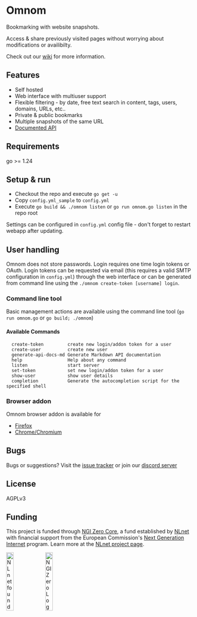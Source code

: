 # Omnom

Bookmarking with website snapshots.


Access & share previously visited pages without worrying about modifications or availibilty.


Check out our [wiki](https://github.com/asciimoo/omnom/wiki) for more information.


## Features

 - Self hosted
 - Web interface with multiuser support
 - Flexible filtering - by date, free text search in content, tags, users, domains, URLs, etc..
 - Private & public bookmarks
 - Multiple snapshots of the same URL
 - [Documented API](https://github.com/asciimoo/omnom/wiki/API-documentation)


## Requirements

go >= 1.24

## Setup & run

 - Checkout the repo and execute `go get -u`
 - Copy `config.yml_sample` to `config.yml`
 - Execute `go build && ./omnom listen` or `go run omnom.go listen` in the repo root

Settings can be configured in `config.yml` config file - don't forget to restart webapp after updating.


## User handling

Omnom does not store passwords. Login requires one time login tokens or OAuth.
Login tokens can be requested via email (this requires a valid SMTP configuration in `config.yml`) through the web interface or can be generated from command line using the `./omnom create-token [username] login`.


### Command line tool

Basic management actions are available using the command line tool (`go run omnom.go` or `go build; ./omnom`)

#### Available Commands
```
  create-token         create new login/addon token for a user
  create-user          create new user
  generate-api-docs-md Generate Markdown API documentation
  help                 Help about any command
  listen               start server
  set-token            set new login/addon token for a user
  show-user            show user details
  completion           Generate the autocompletion script for the specified shell
```

### Browser addon

Omnom browser addon is available for
- [Firefox](https://addons.mozilla.org/en-US/firefox/addon/omnom/)
- [Chrome/Chromium](https://chrome.google.com/webstore/detail/omnom/nhpakcgbfdhghjnilnbgofmaeecoojei)

## Bugs

Bugs or suggestions? Visit the [issue tracker](https://github.com/asciimoo/omnom/issues) or join our [discord server](https://discord.gg/GAh4RCruh6)

## License

AGPLv3

## Funding

This project is funded through [NGI Zero Core](https://nlnet.nl/core), a fund established by [NLnet](https://nlnet.nl) with financial support from the European Commission's [Next Generation Internet](https://ngi.eu) program. Learn more at the [NLnet project page](https://nlnet.nl/project/Omnom-ActivityPub).

[<img src="https://nlnet.nl/logo/banner.png" alt="NLnet foundation logo" width="20%" />](https://nlnet.nl)
[<img src="https://nlnet.nl/image/logos/NGI0_tag.svg" alt="NGI Zero Logo" width="20%" />](https://nlnet.nl/core)
